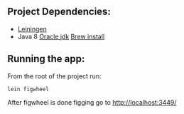 ## Project Dependencies:

- [Leiningen](http://leiningen.org/)
- Java 8
  [Oracle jdk](http://www.oracle.com/technetwork/java/javase/overview/java8-2100321.html)
  [Brew install](http://stackoverflow.com/questions/24342886/how-to-install-java-8-on-mac)

## Running the app:

From the root of the project run:

```
lein figwheel
```

After figwheel is done figging go to [http://localhost:3449/](http://localhost:3449/)
